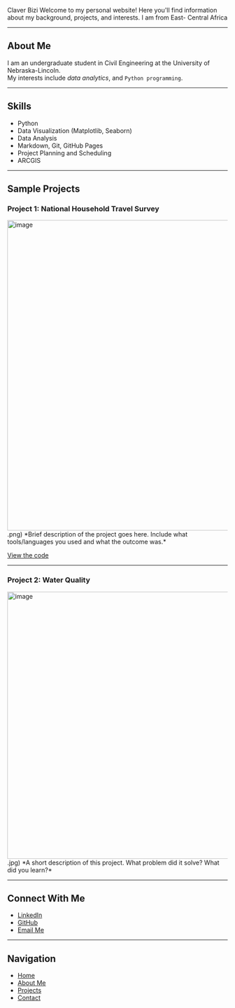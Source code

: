 Claver Bizi
Welcome to my personal website! Here you'll find information about my background, projects, and interests.
I am from East- Central Africa

---

## About Me

I am an undergraduate student in Civil Engineering at the University of Nebraska-Lincoln.  
My interests include *data analytics*, and `Python programming`.

---

## Skills

- Python  
- Data Visualization (Matplotlib, Seaborn)  
- Data Analysis  
- Markdown, Git, GitHub Pages
- Project Planning and Scheduling
- ARCGIS

---

## Sample Projects

### Project 1: National Household Travel Survey
<img width="710" alt="image" src="https://github.com/user-attachments/assets/3497ac2b-9f2e-44a6-9a35-367573750a8f" />
.png)  
*Brief description of the project goes here. Include what tools/languages you used and what the outcome was.*

[View the code](https://github.com/yourusername/project1)

---

### Project 2: Water Quality
<img width="611" alt="image" src="https://github.com/user-attachments/assets/cc5ba566-3d52-4bd7-bb5d-a3136a55a306" />
.jpg)  
*A short description of this project. What problem did it solve? What did you learn?*

---

## Connect With Me

- [LinkedIn](https://www.linkedin.com/in/yourprofile)  
- [GitHub](https://github.com/yourusername)  
- [Email Me](mailto:yourname@university.edu)

---

## Navigation

- [Home](index.md)  
- [About Me](about.md)  
- [Projects](projects.md)  
- [Contact](contact.md)
